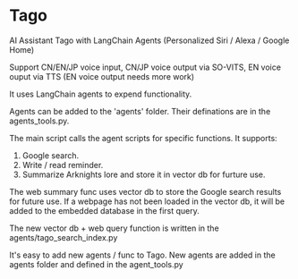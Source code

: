 # Tago
AI Assistant Tago with LangChain Agents (Personalized Siri / Alexa / Google Home)

Support CN/EN/JP voice input, CN/JP voice output via SO-VITS, EN voice ouput via TTS
(EN voice output needs more work)

It uses LangChain agents to expend functionality. 

Agents can be added to the 'agents' folder. Their definations are in the agents_tools.py. 

The main script calls the agent scripts for specific functions. It supports:
1. Google search.
2. Write / read reminder.
3. Summarize Arknights lore and store it in vector db for furture use.

The web summary func uses vector db to store the Google search results for future use. If a webpage has not been loaded in the vector db, it will be added to the embedded database in the first query.

The new vector db + web query function is written in the agents/tago_search_index.py

It's easy to add new agents / func to Tago. New agents are added in the agents folder and defined in the agent_tools.py

